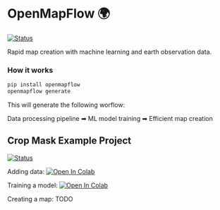 # OpenMapFlow 🌍

[![Status](https://github.com/nasaharvest/openmapflow/actions/workflows/ci.yml/badge.svg)](https://github.com/nasaharvest/openmapflow/actions/workflows/ci.yml)

Rapid map creation with machine learning and earth observation data.


### How it works
```bash
pip install openmapflow
openmapflow generate
```
This will generate the following worflow: 

Data processing pipeline ➡ ML model training ➡ Efficient map creation

## Crop Mask Example Project

[![Status](https://github.com/nasaharvest/openmapflow/actions/workflows/crop-mask-example.yml/badge.svg)](https://github.com/nasaharvest/openmapflow/actions/workflows/crop-mask-example.yml)

Adding data: [![Open In Colab](https://colab.research.google.com/assets/colab-badge.svg)](https://colab.research.google.com/github/nasaharvest/openmapflow/blob/main/crop-mask-example/notebooks/new_data.ipynb) 

Training a model: [![Open In Colab](https://colab.research.google.com/assets/colab-badge.svg)](https://colab.research.google.com/github/nasaharvest/openmapflow/blob/main/crop-mask-example/notebooks/train.ipynb)

Creating a map: TODO

